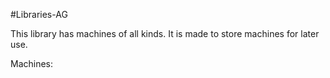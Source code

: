 #Libraries-AG 

This library has machines of all kinds. It is made to store machines for later use.

Machines: